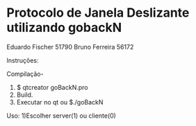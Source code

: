 Protocolo de Janela Deslizante utilizando gobackN
============================================

Eduardo Fischer 51790
Bruno Ferreira  56172

Instruções:

Compilação-
1) $ qtcreator goBackN.pro
2) Build.
3) Executar no qt ou
   $./goBackN
   
Uso:
1)Escolher server(1) ou cliente(0)
     
